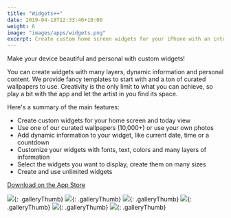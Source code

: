 ```yaml
---
title: "Widgets++"
date: 2019-04-18T12:33:46+10:00
weight: 6
image: "images/apps/widgets.png"
excerpt: Create custom home screen widgets for your iPhone with an intuitive but powerful interface.
---
```


Make your device beautiful and personal with custom widgets!

You can create widgets with many layers, dynamic information and personal content. We provide fancy templates to start with and a ton of curated wallpapers to use. Creativity is the only limit to what you can achieve, so play a bit with the app and let the artist in you find its space.

Here's a summary of the main features:
- Create custom widgets for your home screen and today view
- Use one of our curated wallpapers (10,000+) or use your own photos
- Add dynamic information to your widget, like current date, time or a countdown
- Customize your widgets with fonts, text, colors and many layers of information
- Select the widgets you want to display, create them on many sizes
- Create and use unlimited widgets

[Download on the App Store](https://apps.apple.com/us/app/widgets/id1532899854)

![](/assets/media/widgets/1.jpg){: .galleryThumb}
![](/assets/media/widgets/2.jpg){: .galleryThumb}
![](/assets/media/widgets/3.jpg){: .galleryThumb}
![](/assets/media/widgets/4.jpg){: .galleryThumb}
![](/assets/media/widgets/5.jpg){: .galleryThumb}
![](/assets/media/widgets/6.jpg){: .galleryThumb}
